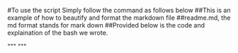 #To use the script Simply follow the command as follows below
##This is an example of how to beautify and format the markdown file
##readme.md, the md format stands for mark down
##Provided below is the code and explaination of the bash we wrote.

"""
<vartest>
"""
